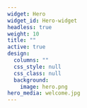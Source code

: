 ```yaml
---
widget: Hero
widget_id: Hero-widget
headless: true
weight: 10
title: ""
active: true
design:
  columns: ""
  css_style: null
  css_class: null
  background:
    image: hero.png
hero_media: welcome.jpg
---
```

